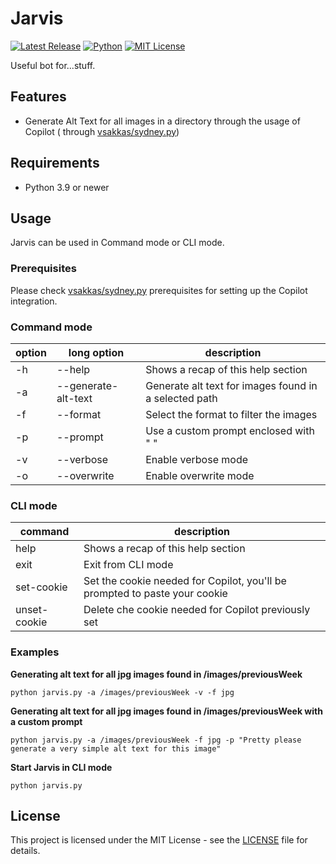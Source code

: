 # Jarvis

[![Latest Release](https://img.shields.io/github/v/release/ivozzo/jarvis-home-bot.svg)](https://github.com/ivozzo/jarvis-bot/releases/tag/v1.0.0)
[![Python](https://img.shields.io/badge/python-3.9+-blue.svg)](https://www.python.org/downloads/)
[![MIT License](https://img.shields.io/badge/license-MIT-blue)](https://github.com/ivozzo/jarvis-bot/blob/master/LICENSE)

Useful bot for...stuff.

## Features

- Generate Alt Text for all images in a directory through the usage of Copilot (
  through [vsakkas/sydney.py](https://github.com/vsakkas/sydney.py))

## Requirements

- Python 3.9 or newer

## Usage
Jarvis can be used in Command mode or CLI mode.

### Prerequisites
Please check [vsakkas/sydney.py](https://github.com/vsakkas/sydney.py?tab=readme-ov-file#prerequisites) prerequisites
for setting up the Copilot integration.

### Command mode

| **option** | **long option**     | **description**                                       |
|------------|---------------------|-------------------------------------------------------|
| -h         | --help              | Shows a recap of this help section                    |
| -a         | --generate-alt-text | Generate alt text for images found in a selected path |
| -f         | --format            | Select the format to filter the images                |
| -p         | --prompt            | Use a custom prompt enclosed with " "                 |
| -v         | --verbose           | Enable verbose mode                                   |
| -o         | --overwrite         | Enable overwrite mode                                 |

### CLI mode

| **command**  | **description**                                                            |
|--------------|----------------------------------------------------------------------------|
| help         | Shows a recap of this help section                                         |
| exit         | Exit from CLI mode                                                         |
| set-cookie   | Set the cookie needed for Copilot, you'll be prompted to paste your cookie |
| unset-cookie | Delete che cookie needed for Copilot previously set                        |

### Examples

**Generating alt text for all jpg images found in /images/previousWeek** 
```shell
python jarvis.py -a /images/previousWeek -v -f jpg
```

**Generating alt text for all jpg images found in /images/previousWeek with a custom prompt** 
```shell
python jarvis.py -a /images/previousWeek -f jpg -p "Pretty please generate a very simple alt text for this image"
```

**Start Jarvis in CLI mode**
```shell
python jarvis.py
```

## License

This project is licensed under the MIT License - see the [LICENSE](LICENSE) file for details.